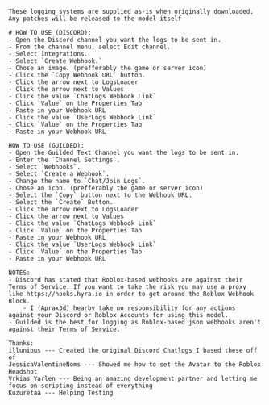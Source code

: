 	These logging systems are supplied as-is when originally downloaded. Any patches will be released to the model itself
	
	# HOW TO USE (DISCORD):  
	- Open the Discord channel you want the logs to be sent in.
	- From the channel menu, select Edit channel.
	- Select Integrations.
	- Select `Create Webhook.`
	- Chose an image. (prefferably the game or server icon)
	- Click the `Copy Webhook URL` button.
	- Click the arrow next to LogsLoader
	- Click the arrow next to Values
	- Click the value `ChatLogs Webhook Link`
	- Click `Value` on the Properties Tab
	- Paste in your Webhook URL
	- Click the value `UserLogs Webhook Link`
	- Click `Value` on the Properties Tab
	- Paste in your Webhook URL
	
	HOW TO USE (GUILDED): 
	- Open the Guilded Text Channel you want the logs to be sent in.
	- Enter the `Channel Settings`.
	- Select `Webhooks`.
	- Select `Create a Webhook`.
	- Change the name to `Chat/Join Logs`.
	- Chose an icon. (prefferably the game or server icon) 
	- Select the `Copy` button next to the Webhook URL.
	- Select the `Create` Button.
	- Click the arrow next to LogsLoader
	- Click the arrow next to Values
	- Click the value `ChatLogs Webhook Link`
	- Click `Value` on the Properties Tab
	- Paste in your Webhook URL
	- Click the value `UserLogs Webhook Link`
	- Click `Value` on the Properties Tab
	- Paste in your Webhook URL
	
	NOTES:
	- Discord has stated that Roblox-based webhooks are against their Terms of Service. If you want to take the risk you may use a proxy like https://hooks.hyra.io in order to get around the Roblox Webhook Block.
		- I (Aprax3d) hearby take no responsibility for any actions against your Discord or Roblox Accounts for using this model.
	- Guilded is the best for logging as Roblox-based json webhooks aren't against their Terms of Service.
	
	Thanks:
	illunious --- Created the original Discord Chatlogs I based these off of 
	JessicaValentineNoms --- Showed me how to set the Avatar to the Roblox Headshot
	Vrkias_Yarlen --- Being an amazing development partner and letting me focus on scripting instead of everything
	Kuzuretaa --- Helping Testing
